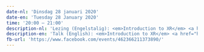 ```yaml
---
date-nl: 'Dinsdag 28 januari 2020'
date-en: 'Tuesday 28 January 2020'
time: '20:00 – 21:00'
description-nl: 'Lezing (Engelstalig): <em>Introduction to XR</em> <a href="https://extinctionrebellion.nl">(Extinction Rebellion)</a>'
description-en: 'Talk (English): <em>Introduction to XR</em> <a href="https://extinctionrebellion.nl/en">(Extinction Rebellion)</a>'
fb-url: 'https://www.facebook.com/events/462366211373890/'
---
```

